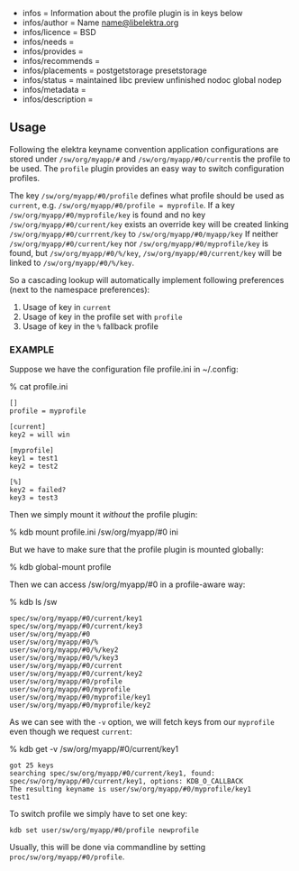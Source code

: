 - infos = Information about the profile plugin is in keys below
- infos/author = Name <name@libelektra.org>
- infos/licence = BSD
- infos/needs =
- infos/provides =
- infos/recommends =
- infos/placements = postgetstorage presetstorage
- infos/status = maintained libc preview unfinished nodoc global nodep
- infos/metadata =
- infos/description =

## Usage ##

Following the elektra keyname convention application configurations are stored under `/sw/org/myapp/#` and `/sw/org/myapp/#0/current`is the profile to be used.
The `profile` plugin provides an easy way to switch configuration profiles. 

The key `/sw/org/myapp/#0/profile` defines what profile should be used as `current`, e.g. `/sw/org/myapp/#0/profile = myprofile`.
If a key `/sw/org/myapp/#0/myprofile/key` is found and no key `/sw/org/myapp/#0/current/key` exists an override key will be created linking `/sw/org/myapp/#0/currrent/key` to `/sw/org/myapp/#0/myapp/key` 
If neither `/sw/org/myapp/#0/current/key` nor `/sw/org/myapp/#0/myprofile/key` is found, but `/sw/org/myapp/#0/%/key`, `/sw/org/myapp/#0/current/key` will be linked to `/sw/org/myapp/#0/%/key`.

So a cascading lookup will automatically implement following
preferences (next to the namespace preferences):

1. Usage of key in `current`
2. Usage of key in the profile set with `profile`
3. Usage of key in the `%` fallback profile


### EXAMPLE ###

Suppose we have the configuration file profile.ini in ~/.config:

% cat profile.ini
```
[]
profile = myprofile

[current]
key2 = will win

[myprofile]
key1 = test1
key2 = test2

[%]
key2 = failed?
key3 = test3
```

Then we simply mount it *without* the profile plugin:

% kdb mount profile.ini /sw/org/myapp/#0 ini


But we have to make sure that the profile plugin is mounted globally:

% kdb global-mount profile


Then we can access /sw/org/myapp/#0 in a profile-aware way:

% kdb ls /sw
```
spec/sw/org/myapp/#0/current/key1
spec/sw/org/myapp/#0/current/key3
user/sw/org/myapp/#0
user/sw/org/myapp/#0/%
user/sw/org/myapp/#0/%/key2
user/sw/org/myapp/#0/%/key3
user/sw/org/myapp/#0/current
user/sw/org/myapp/#0/current/key2
user/sw/org/myapp/#0/profile
user/sw/org/myapp/#0/myprofile
user/sw/org/myapp/#0/myprofile/key1
user/sw/org/myapp/#0/myprofile/key2
```

As we can see with the `-v` option, we will fetch keys from our `myprofile` even though we request `current`:

% kdb get -v /sw/org/myapp/#0/current/key1
```
got 25 keys
searching spec/sw/org/myapp/#0/current/key1, found: spec/sw/org/myapp/#0/current/key1, options: KDB_O_CALLBACK
The resulting keyname is user/sw/org/myapp/#0/myprofile/key1
test1
```

To switch profile we simply have to set one key:
```
kdb set user/sw/org/myapp/#0/profile newprofile 
```

Usually, this will be done via commandline by setting
`proc/sw/org/myapp/#0/profile`.


